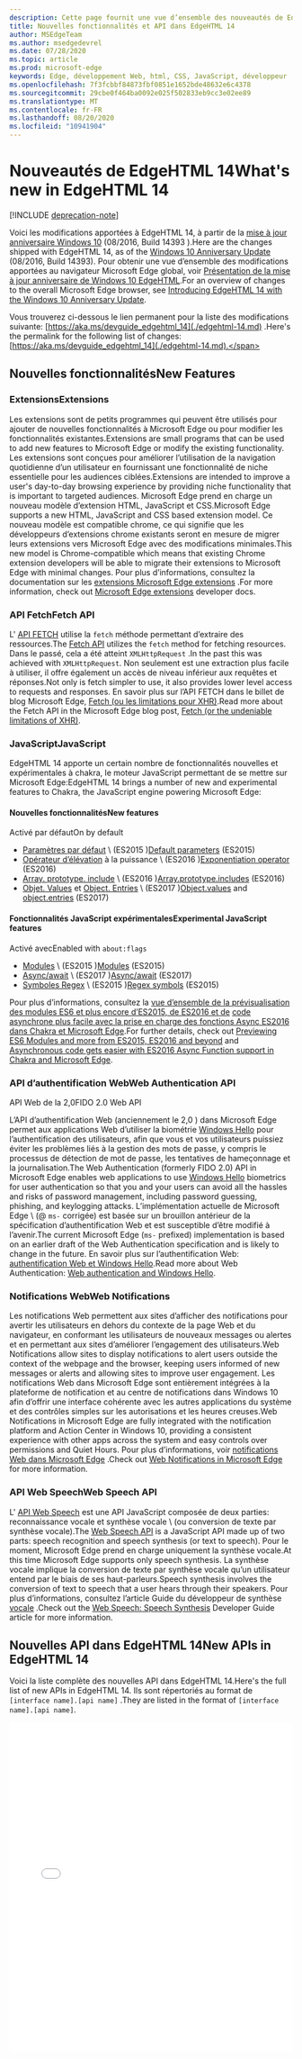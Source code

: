 ```yaml
---
description: Cette page fournit une vue d’ensemble des nouveautés de EdgeHTML 14.
title: Nouvelles fonctionnalités et API dans EdgeHTML 14
author: MSEdgeTeam
ms.author: msedgedevrel
ms.date: 07/28/2020
ms.topic: article
ms.prod: microsoft-edge
keywords: Edge, développement Web, html, CSS, JavaScript, développeur
ms.openlocfilehash: 7f3fcbbf84873fbf0851e1652bde48632e6c4378
ms.sourcegitcommit: 29cbe0f464ba0092e025f502833eb9cc3e02ee89
ms.translationtype: MT
ms.contentlocale: fr-FR
ms.lasthandoff: 08/20/2020
ms.locfileid: "10941904"
---
```

# <span data-ttu-id="adf8d-104">Nouveautés de EdgeHTML 14</span><span class="sxs-lookup"><span data-stu-id="adf8d-104">What's new in EdgeHTML 14</span></span>  

[!INCLUDE [deprecation-note](../../includes/legacy-edge-note.md)]  

<span data-ttu-id="adf8d-105">Voici les modifications apportées à EdgeHTML 14, à partir de la [mise à jour anniversaire Windows 10](https://blogs.windows.com/windowsexperience/2016/06/29) (08/2016, Build 14393 \).</span><span class="sxs-lookup"><span data-stu-id="adf8d-105">Here are the changes shipped with EdgeHTML 14, as of the [Windows 10 Anniversary Update](https://blogs.windows.com/windowsexperience/2016/06/29) \(08/2016, Build 14393\).</span></span>  <span data-ttu-id="adf8d-106">Pour obtenir une vue d’ensemble des modifications apportées au navigateur Microsoft Edge global, voir [Présentation de la mise à jour anniversaire de Windows 10 EdgeHTML](https://blogs.windows.com/msedgedev/2016/08/04).</span><span class="sxs-lookup"><span data-stu-id="adf8d-106">For an overview of changes to the overall Microsoft Edge browser, see [Introducing EdgeHTML 14 with the Windows 10 Anniversary Update](https://blogs.windows.com/msedgedev/2016/08/04).</span></span>  

<span data-ttu-id="adf8d-107">Vous trouverez ci-dessous le lien permanent pour la liste des modifications suivante: [https://aka.ms/devguide_edgehtml_14](./edgehtml-14.md) .</span><span class="sxs-lookup"><span data-stu-id="adf8d-107">Here's the permalink for the following list of changes: [https://aka.ms/devguide_edgehtml_14](./edgehtml-14.md).</span></span>  

## <span data-ttu-id="adf8d-108">Nouvelles fonctionnalités</span><span class="sxs-lookup"><span data-stu-id="adf8d-108">New Features</span></span>  

### <span data-ttu-id="adf8d-109">Extensions</span><span class="sxs-lookup"><span data-stu-id="adf8d-109">Extensions</span></span>  

<span data-ttu-id="adf8d-110">Les extensions sont de petits programmes qui peuvent être utilisés pour ajouter de nouvelles fonctionnalités à Microsoft Edge ou pour modifier les fonctionnalités existantes.</span><span class="sxs-lookup"><span data-stu-id="adf8d-110">Extensions are small programs that can be used to add new features to Microsoft Edge or modify the existing functionality.</span></span>  <span data-ttu-id="adf8d-111">Les extensions sont conçues pour améliorer l’utilisation de la navigation quotidienne d’un utilisateur en fournissant une fonctionnalité de niche essentielle pour les audiences ciblées.</span><span class="sxs-lookup"><span data-stu-id="adf8d-111">Extensions are intended to improve a user's day-to-day browsing experience by providing niche functionality that is important to targeted audiences.</span></span>  <span data-ttu-id="adf8d-112">Microsoft Edge prend en charge un nouveau modèle d’extension HTML, JavaScript et CSS.</span><span class="sxs-lookup"><span data-stu-id="adf8d-112">Microsoft Edge supports a new HTML, JavaScript and CSS based extension model.</span></span>  <span data-ttu-id="adf8d-113">Ce nouveau modèle est compatible chrome, ce qui signifie que les développeurs d’extensions chrome existants seront en mesure de migrer leurs extensions vers Microsoft Edge avec des modifications minimales.</span><span class="sxs-lookup"><span data-stu-id="adf8d-113">This new model is Chrome-compatible which means that existing Chrome extension developers will be able to migrate their extensions to Microsoft Edge with minimal changes.</span></span>  <span data-ttu-id="adf8d-114">Pour plus d’informations, consultez la documentation sur les [extensions Microsoft Edge extensions](../../extensions/index.md) .</span><span class="sxs-lookup"><span data-stu-id="adf8d-114">For more information, check out [Microsoft Edge extensions](../../extensions/index.md) developer docs.</span></span>  

### <span data-ttu-id="adf8d-115">API Fetch</span><span class="sxs-lookup"><span data-stu-id="adf8d-115">Fetch API</span></span>  
<span data-ttu-id="adf8d-116">L' [API FETCH](https://fetch.spec.whatwg.org#fetch-api) utilise la `fetch` méthode permettant d’extraire des ressources.</span><span class="sxs-lookup"><span data-stu-id="adf8d-116">The [Fetch API](https://fetch.spec.whatwg.org#fetch-api) utilizes the `fetch` method for fetching resources.</span></span>  <span data-ttu-id="adf8d-117">Dans le passé, cela a été atteint `XMLHttpRequest` .</span><span class="sxs-lookup"><span data-stu-id="adf8d-117">In the past this was achieved with `XMLHttpRequest`.</span></span>  <span data-ttu-id="adf8d-118">Non seulement est une extraction plus facile à utiliser, il offre également un accès de niveau inférieur aux requêtes et réponses.</span><span class="sxs-lookup"><span data-stu-id="adf8d-118">Not only is fetch simpler to use, it also provides lower level access to requests and responses.</span></span>  <span data-ttu-id="adf8d-119">En savoir plus sur l’API FETCH dans le billet de blog Microsoft Edge, [Fetch (ou les limitations pour XHR)](https://blogs.windows.com/msedgedev/2016/05/24).</span><span class="sxs-lookup"><span data-stu-id="adf8d-119">Read more about the Fetch API in the Microsoft Edge blog post, [Fetch (or the undeniable limitations of XHR)](https://blogs.windows.com/msedgedev/2016/05/24).</span></span>  

### <span data-ttu-id="adf8d-120">JavaScript</span><span class="sxs-lookup"><span data-stu-id="adf8d-120">JavaScript</span></span>  

<span data-ttu-id="adf8d-121">EdgeHTML 14 apporte un certain nombre de fonctionnalités nouvelles et expérimentales à chakra, le moteur JavaScript permettant de se mettre sur Microsoft Edge:</span><span class="sxs-lookup"><span data-stu-id="adf8d-121">EdgeHTML 14 brings a number of new and experimental features to Chakra, the JavaScript engine powering Microsoft Edge:</span></span>  

#### <span data-ttu-id="adf8d-122">Nouvelles fonctionnalités</span><span class="sxs-lookup"><span data-stu-id="adf8d-122">New features</span></span>  

<span data-ttu-id="adf8d-123">Activé par défaut</span><span class="sxs-lookup"><span data-stu-id="adf8d-123">On by default</span></span>  

*   <span data-ttu-id="adf8d-124">[Paramètres par défaut](https://developer.microsoft.com/microsoft-edge/platform/status/defaultparameteres6) \ (ES2015 \)</span><span class="sxs-lookup"><span data-stu-id="adf8d-124">[Default parameters](https://developer.microsoft.com/microsoft-edge/platform/status/defaultparameteres6) \(ES2015\)</span></span>
*   <span data-ttu-id="adf8d-125">[Opérateur d’élévation](https://developer.microsoft.com/microsoft-edge/platform/status/exponentiationoperatores2016) à la puissance \ (ES2016 \)</span><span class="sxs-lookup"><span data-stu-id="adf8d-125">[Exponentiation operator](https://developer.microsoft.com/microsoft-edge/platform/status/exponentiationoperatores2016) \(ES2016\)</span></span>
*   <span data-ttu-id="adf8d-126">[Array. prototype. include](https://developer.microsoft.com/microsoft-edge/platform/status/arrayprototypeincludeses2016) \ (ES2016 \)</span><span class="sxs-lookup"><span data-stu-id="adf8d-126">[Array.prototype.includes](https://developer.microsoft.com/microsoft-edge/platform/status/arrayprototypeincludeses2016) \(ES2016\)</span></span>
*   <span data-ttu-id="adf8d-127">[Objet. Values](https://developer.mozilla.org/docs/Web/JavaScript/Reference/Global_Objects/Object/values) et [Object. Entries](https://developer.mozilla.org/docs/Web/JavaScript/Reference/Global_Objects/Object/entries) \ (ES2017 \)</span><span class="sxs-lookup"><span data-stu-id="adf8d-127">[Object.values](https://developer.mozilla.org/docs/Web/JavaScript/Reference/Global_Objects/Object/values) and [object.entries](https://developer.mozilla.org/docs/Web/JavaScript/Reference/Global_Objects/Object/entries) \(ES2017\)</span></span>  

#### <span data-ttu-id="adf8d-128">Fonctionnalités JavaScript expérimentales</span><span class="sxs-lookup"><span data-stu-id="adf8d-128">Experimental JavaScript features</span></span>  

<span data-ttu-id="adf8d-129">Activé avec</span><span class="sxs-lookup"><span data-stu-id="adf8d-129">Enabled with</span></span> `about:flags`  

*   <span data-ttu-id="adf8d-130">[Modules](https://blogs.windows.com/msedgedev/2016/05/17) \ (ES2015 \)</span><span class="sxs-lookup"><span data-stu-id="adf8d-130">[Modules](https://blogs.windows.com/msedgedev/2016/05/17) \(ES2015\)</span></span>  
*   <span data-ttu-id="adf8d-131">[Async/await](https://developer.microsoft.com/microsoft-edge/platform/status/asyncfunctionses2016) \ (ES2017 \)</span><span class="sxs-lookup"><span data-stu-id="adf8d-131">[Async/await](https://developer.microsoft.com/microsoft-edge/platform/status/asyncfunctionses2016) \(ES2017\)</span></span>  
*   <span data-ttu-id="adf8d-132">[Symboles Regex](https://developer.microsoft.com/microsoft-edge/platform/status/regexpbuiltinses6) \ (ES2015 \)</span><span class="sxs-lookup"><span data-stu-id="adf8d-132">[Regex symbols](https://developer.microsoft.com/microsoft-edge/platform/status/regexpbuiltinses6) \(ES2015\)</span></span>  

<span data-ttu-id="adf8d-133">Pour plus d’informations, consultez la [vue d’ensemble de la prévisualisation des modules ES6 et plus encore d’ES2015, de ES2016 et de](https://blogs.windows.com/msedgedev/2016/05/17) [code asynchrone plus facile avec la prise en charge des fonctions Async ES2016 dans Chakra et Microsoft Edge](https://blogs.windows.com/msedgedev/2015/09/30).</span><span class="sxs-lookup"><span data-stu-id="adf8d-133">For further details, check out [Previewing ES6 Modules and more from ES2015, ES2016 and beyond](https://blogs.windows.com/msedgedev/2016/05/17) and [Asynchronous code gets easier with ES2016 Async Function support in Chakra and Microsoft Edge](https://blogs.windows.com/msedgedev/2015/09/30).</span></span>  

### <span data-ttu-id="adf8d-134">API d’authentification Web</span><span class="sxs-lookup"><span data-stu-id="adf8d-134">Web Authentication API</span></span>  

<span data-ttu-id="adf8d-135">API Web de la 2,0</span><span class="sxs-lookup"><span data-stu-id="adf8d-135">FIDO 2.0 Web API</span></span>  

<span data-ttu-id="adf8d-136">L’API d’authentification Web (anciennement le 2,0 \) dans Microsoft Edge permet aux applications Web d’utiliser la biométrie [Windows Hello](https://www.microsoft.com/windows/comprehensive-security) pour l’authentification des utilisateurs, afin que vous et vos utilisateurs puissiez éviter les problèmes liés à la gestion des mots de passe, y compris le processus de détection de mot de passe, les tentatives de hameçonnage et la journalisation.</span><span class="sxs-lookup"><span data-stu-id="adf8d-136">The Web Authentication \(formerly FIDO 2.0\) API in Microsoft Edge enables web applications to use [Windows Hello](https://www.microsoft.com/windows/comprehensive-security) biometrics for user authentication so that you and your users can avoid all the hassles and risks of password management, including password guessing, phishing, and keylogging attacks.</span></span>  <span data-ttu-id="adf8d-137">L’implémentation actuelle de Microsoft Edge \ (@ `ms-` corrigée) est basée sur un brouillon antérieur de la spécification d’authentification Web et est susceptible d’être modifié à l’avenir.</span><span class="sxs-lookup"><span data-stu-id="adf8d-137">The current Microsoft Edge \(`ms-` prefixed\) implementation is based on an earlier draft of the Web Authentication specification and is likely to change in the future.</span></span>  <span data-ttu-id="adf8d-138">En savoir plus sur l’authentification Web:  [authentification Web et Windows Hello](../windows-integration/web-authentication.md).</span><span class="sxs-lookup"><span data-stu-id="adf8d-138">Read more about Web Authentication:  [Web authentication and Windows Hello](../windows-integration/web-authentication.md).</span></span>

### <span data-ttu-id="adf8d-139">Notifications Web</span><span class="sxs-lookup"><span data-stu-id="adf8d-139">Web Notifications</span></span>
<span data-ttu-id="adf8d-140">Les notifications Web permettent aux sites d’afficher des notifications pour avertir les utilisateurs en dehors du contexte de la page Web et du navigateur, en conformant les utilisateurs de nouveaux messages ou alertes et en permettant aux sites d’améliorer l’engagement des utilisateurs.</span><span class="sxs-lookup"><span data-stu-id="adf8d-140">Web Notifications allow sites to display notifications to alert users outside the context of the webpage and the browser, keeping users informed of new messages or alerts and allowing sites to improve user engagement.</span></span>  <span data-ttu-id="adf8d-141">Les notifications Web dans Microsoft Edge sont entièrement intégrées à la plateforme de notification et au centre de notifications dans Windows 10 afin d’offrir une interface cohérente avec les autres applications du système et des contrôles simples sur les autorisations et les heures creuses.</span><span class="sxs-lookup"><span data-stu-id="adf8d-141">Web Notifications in Microsoft Edge are fully integrated with the notification platform and Action Center in Windows 10, providing a consistent experience with other apps across the system and easy controls over permissions and Quiet Hours.</span></span>  <span data-ttu-id="adf8d-142">Pour plus d’informations, voir [notifications Web dans Microsoft Edge](https://blogs.windows.com/msedgedev/2016/05/16) .</span><span class="sxs-lookup"><span data-stu-id="adf8d-142">Check out [Web Notifications in Microsoft Edge](https://blogs.windows.com/msedgedev/2016/05/16) for more information.</span></span>  

### <span data-ttu-id="adf8d-143">API Web Speech</span><span class="sxs-lookup"><span data-stu-id="adf8d-143">Web Speech API</span></span>
<span data-ttu-id="adf8d-144">L' [API Web Speech](https://dvcs.w3.org/hg/speech-api/raw-file/tip/speechapi.html) est une API JavaScript composée de deux parties: reconnaissance vocale et synthèse vocale \ (ou conversion de texte par synthèse vocale).</span><span class="sxs-lookup"><span data-stu-id="adf8d-144">The [Web Speech API](https://dvcs.w3.org/hg/speech-api/raw-file/tip/speechapi.html) is a JavaScript API made up of two parts: speech recognition and speech synthesis \(or text to speech\).</span></span>  <span data-ttu-id="adf8d-145">Pour le moment, Microsoft Edge prend en charge uniquement la synthèse vocale.</span><span class="sxs-lookup"><span data-stu-id="adf8d-145">At this time Microsoft Edge supports only speech synthesis.</span></span>  <span data-ttu-id="adf8d-146">La synthèse vocale implique la conversion de texte par synthèse vocale qu’un utilisateur entend par le biais de ses haut-parleurs.</span><span class="sxs-lookup"><span data-stu-id="adf8d-146">Speech synthesis involves the conversion of text to speech that a user hears through their speakers.</span></span>  <span data-ttu-id="adf8d-147">Pour plus d’informations, consultez l’article Guide du développeur de synthèse [vocale](https://developer.mozilla.org/docs/Web/API/Web_Speech_API) .</span><span class="sxs-lookup"><span data-stu-id="adf8d-147">Check out the [Web Speech: Speech Synthesis](https://developer.mozilla.org/docs/Web/API/Web_Speech_API) Developer Guide article for more information.</span></span>  

## <span data-ttu-id="adf8d-148">Nouvelles API dans EdgeHTML 14</span><span class="sxs-lookup"><span data-stu-id="adf8d-148">New APIs in EdgeHTML 14</span></span>

<span data-ttu-id="adf8d-149">Voici la liste complète des nouvelles API dans EdgeHTML 14.</span><span class="sxs-lookup"><span data-stu-id="adf8d-149">Here's the full list of new APIs in EdgeHTML 14.</span></span>  <span data-ttu-id="adf8d-150">Ils sont répertoriés au format de `[interface name].[api name]` .</span><span class="sxs-lookup"><span data-stu-id="adf8d-150">They are listed in the format of `[interface name].[api name]`.</span></span>  

<iframe height='585' scrolling='no' title='<span data-ttu-id="adf8d-151">Nouvelles API dans EdgeHTML 14</span><span class="sxs-lookup"><span data-stu-id="adf8d-151">New APIs in EdgeHTML 14</span></span>' src='//codepen.io/MSEdgeDev/embed/oWMEPE/?height=585&theme-id=23761&default-tab=result&embed-version=2' frameborder='no' allowtransparency='true' allowfullscreen='true' style='width: 100%;'><span data-ttu-id="adf8d-152">Reportez-vous au stylo <a href='https://codepen.io/MSEdgeDev/pen/oWMEPE/'> nouvelles API dans EdgeHTML 14 </a> MSEdgeDev ( <a href='https://codepen.io/MSEdgeDev'> @MSEdgeDev </a> ) sur <a href='https://codepen.io'> CodePen </a> .</span><span class="sxs-lookup"><span data-stu-id="adf8d-152">See the Pen <a href='https://codepen.io/MSEdgeDev/pen/oWMEPE/'>New APIs in EdgeHTML 14</a>by MSEdgeDev (<a href='https://codepen.io/MSEdgeDev'>@MSEdgeDev</a>) on <a href='https://codepen.io'>CodePen</a>.</span></span></iframe>  
